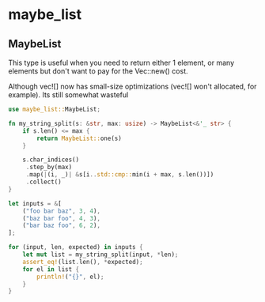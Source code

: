 # maybe_list

## MaybeList

This type is useful when you need to return either 1 element, or many elements
but don't want to pay for the Vec::new() cost.

Although vec![] now has small-size optimizations (vec![] won't allocated, for example). Its still somewhat wasteful


```rust
use maybe_list::MaybeList;

fn my_string_split(s: &str, max: usize) -> MaybeList<&'_ str> {
    if s.len() <= max {
        return MaybeList::one(s)
    }

    s.char_indices()
     .step_by(max)
     .map(|(i, _)| &s[i..std::cmp::min(i + max, s.len())])
     .collect()
}

let inputs = &[
    ("foo bar baz", 3, 4),
    ("baz bar foo", 4, 3),
    ("bar baz foo", 6, 2),
];

for (input, len, expected) in inputs {
    let mut list = my_string_split(input, *len);
    assert_eq!(list.len(), *expected);
    for el in list {
        println!("{}", el);
    }
}

```
